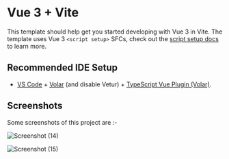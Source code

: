 # Vue 3 + Vite

This template should help get you started developing with Vue 3 in Vite. The template uses Vue 3 `<script setup>` SFCs, check out the [script setup docs](https://v3.vuejs.org/api/sfc-script-setup.html#sfc-script-setup) to learn more.

## Recommended IDE Setup

- [VS Code](https://code.visualstudio.com/) + [Volar](https://marketplace.visualstudio.com/items?itemName=Vue.volar) (and disable Vetur) + [TypeScript Vue Plugin (Volar)](https://marketplace.visualstudio.com/items?itemName=Vue.vscode-typescript-vue-plugin).

## Screenshots

Some screenshots of this project are :-

![Screenshot (14)](https://user-images.githubusercontent.com/47415323/218243843-f90a6a9d-e2ce-4841-be11-54852720034d.png)


![Screenshot (15)](https://user-images.githubusercontent.com/47415323/218243846-e31e1300-69df-4a88-99aa-89791924a4df.png)

